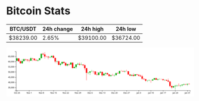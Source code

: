 # Bitcoin Stats

BTC/USDT|24h change|24h high|24h low|
|---|---|---|---|
|$38239.00|2.65%|$39100.00|$36724.00|

<img src="./chart.svg">
